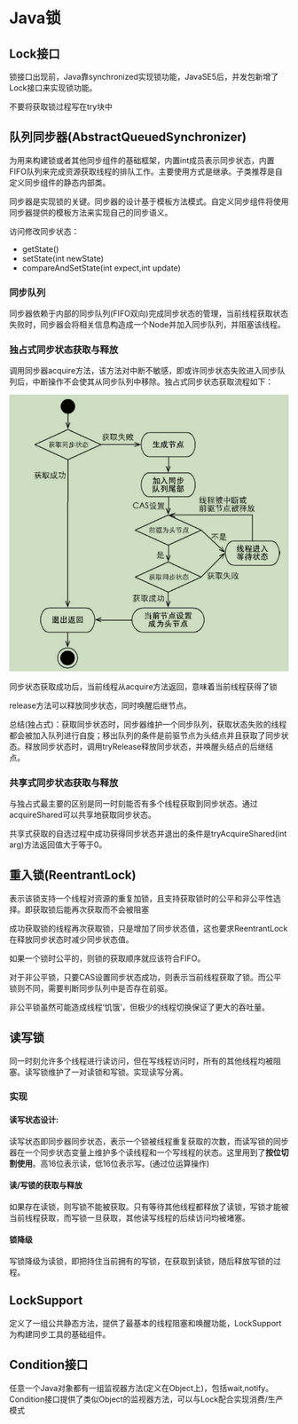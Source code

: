 # Java锁

## Lock接口

锁接口出现前，Java靠synchronized实现锁功能，JavaSE5后，并发包新增了Lock接口来实现锁功能。

不要将获取锁过程写在try块中

## 队列同步器(AbstractQueuedSynchronizer)

为用来构建锁或者其他同步组件的基础框架，内置int成员表示同步状态，内置FIFO队列来完成资源获取线程的排队工作。主要使用方式是继承。子类推荐是自定义同步组件的静态内部类。

同步器是实现锁的关键。同步器的设计基于模板方法模式。自定义同步组件将使用同步器提供的模板方法来实现自己的同步语义。

访问修改同步状态：

* getState()
* setState(int newState)
* compareAndSetState(int expect,int update)

### 同步队列

同步器依赖于内部的同步队列(FIFO双向)完成同步状态的管理，当前线程获取状态失败时，同步器会将相关信息构造成一个Node并加入同步队列，并阻塞该线程。

### 独占式同步状态获取与释放

调用同步器acquire方法，该方法对中断不敏感，即或许同步状态失败进入同步队列后，中断操作不会使其从同步队列中移除。独占式同步状态获取流程如下：

![独占锁](./独占锁.png)

同步状态获取成功后，当前线程从acquire方法返回，意味着当前线程获得了锁

release方法可以释放同步状态，同时唤醒后继节点。

总结(独占式)：获取同步状态时，同步器维护一个同步队列，获取状态失败的线程都会被加入队列进行自旋；移出队列的条件是前驱节点为头结点并且获取了同步状态。释放同步状态时，调用tryRelease释放同步状态，并唤醒头结点的后继结点。

### 共享式同步状态获取与释放

与独占式最主要的区别是同一时刻能否有多个线程获取到同步状态。通过acquireShared可以共享地获取同步状态。

共享式获取的自选过程中成功获得同步状态并退出的条件是tryAcquireShared(int arg)方法返回值大于等于0。

## 重入锁(ReentrantLock)

表示该锁支持一个线程对资源的重复加锁，且支持获取锁时的公平和非公平性选择。即获取锁后能再次获取而不会被阻塞

成功获取锁的线程再次获取锁，只是增加了同步状态值，这也要求ReentrantLock在释放同步状态时减少同步状态值。

如果一个锁时公平的，则锁的获取顺序就应该符合FIFO。

对于非公平锁，只要CAS设置同步状态成功，则表示当前线程获取了锁。而公平锁则不同，需要判断同步队列中是否存在前驱。

非公平锁虽然可能造成线程‘饥饿’，但极少的线程切换保证了更大的吞吐量。

## 读写锁

同一时刻允许多个线程进行读访问，但在写线程访问时，所有的其他线程均被阻塞。读写锁维护了一对读锁和写锁。实现读写分离。

### 实现

#### 读写状态设计:

读写状态即同步器同步状态，表示一个锁被线程重复获取的次数，而读写锁的同步器在一个同步状态变量上维护多个读线程和一个写线程的状态。这里用到了**按位切割使用**。高16位表示读，低16位表示写。(通过位运算操作)

#### 读/写锁的获取与释放

如果存在读锁，则写锁不能被获取。只有等待其他线程都释放了读锁，写锁才能被当前线程获取，而写锁一旦获取，其他读写线程的后续访问均被堵塞。

#### 锁降级

写锁降级为读锁，即把持住当前拥有的写锁，在获取到读锁，随后释放写锁的过程。

## LockSupport

定义了一组公共静态方法，提供了最基本的线程阻塞和唤醒功能，LockSupport为构建同步工具的基础组件。

## Condition接口

任意一个Java对象都有一组监视器方法(定义在Object上)，包括wait,notify。Condition接口提供了类似Object的监视器方法，可以与Lock配合实现消费/生产模式

